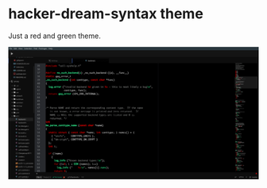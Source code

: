 # hacker-dream-syntax theme

Just a red and green theme.

![A screenshot of your theme](https://github.com/xeroxyde/hacker-dream-syntax/blob/master/screenshot.png)
